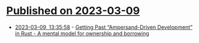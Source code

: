 # [Published on 2023-03-09](index.md)

* [2023-03-09, 13:35:58](https://lobste.rs/s/mfd2jr/getting_past_ampersand_driven) - [Getting Past “Ampersand-Driven Development” in Rust - A mental model for ownership and borrowing](https://fiberplane.com/blog/getting-past-ampersand-driven-development-in-rust)
